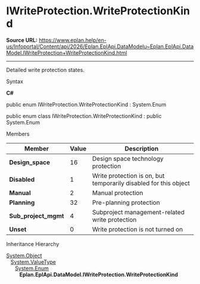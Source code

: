 # IWriteProtection.WriteProtectionKind

**Source URL:** https://www.eplan.help/en-us/Infoportal/Content/api/2026/Eplan.EplApi.DataModelu~Eplan.EplApi.DataModel.IWriteProtection+WriteProtectionKind.html

---

Detailed write protection states.

Syntax

**C#**



public enum IWriteProtection.WriteProtectionKind : System.Enum

public enum class IWriteProtection.WriteProtectionKind : public System.Enum


Members

| Member | Value | Description |
| --- | --- | --- |
| **Design\_space** | 16 | Design space technology protection |
| **Disabled** | 1 | Write protection is on, but temporarily disabled for this object |
| **Manual** | 2 | Manual protection |
| **Planning** | 32 | Pre-planning protection |
| **Sub\_project\_mgmt** | 4 | Subproject management-related write protection |
| **Unset** | 0 | Write protection is not turned on |

Inheritance Hierarchy

[System.Object](#)  
   [System.ValueType](#)  
      [System.Enum](#)  
         **Eplan.EplApi.DataModel.IWriteProtection.WriteProtectionKind**
